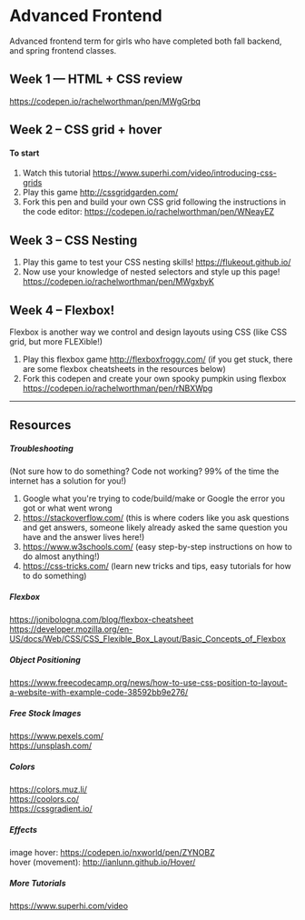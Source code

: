# Advanced Frontend
Advanced frontend term for girls who have completed both fall backend, and spring frontend classes.

## Week 1 — HTML + CSS review
https://codepen.io/rachelworthman/pen/MWgGrbq

## Week 2 – CSS grid + hover
#### To start
1. Watch this tutorial https://www.superhi.com/video/introducing-css-grids
2. Play this game http://cssgridgarden.com/
3. Fork this pen and build your own CSS grid following the instructions in the code editor: https://codepen.io/rachelworthman/pen/WNeayEZ

## Week 3 – CSS Nesting
1. Play this game to test your CSS nesting skills! https://flukeout.github.io/
2. Now use your knowledge of nested selectors and style up this page! https://codepen.io/rachelworthman/pen/MWgxbyK

## Week 4 – Flexbox!
Flexbox is another way we control and design layouts using CSS (like CSS grid, but more FLEXible!)
1. Play this flexbox game http://flexboxfroggy.com/ (if you get stuck, there are some flexbox cheatsheets in the resources below)
2. Fork this codepen and create your own spooky pumpkin using flexbox https://codepen.io/rachelworthman/pen/rNBXWpg
_____________

## Resources
##### Troubleshooting 
(Not sure how to do something? Code not working? 99% of the time the internet has a solution for you!)
1. Google what you're trying to code/build/make or Google the error you got or what went wrong
2. https://stackoverflow.com/ (this is where coders like you ask questions and get answers, someone likely already asked the same question you have and the answer lives here!)
3. https://www.w3schools.com/ (easy step-by-step instructions on how to do almost anything!) 
4. https://css-tricks.com/ (learn new tricks and tips, easy tutorials for how to do something)

##### Flexbox
https://jonibologna.com/blog/flexbox-cheatsheet <br>
https://developer.mozilla.org/en-US/docs/Web/CSS/CSS_Flexible_Box_Layout/Basic_Concepts_of_Flexbox

##### Object Positioning
https://www.freecodecamp.org/news/how-to-use-css-position-to-layout-a-website-with-example-code-38592bb9e276/

##### Free Stock Images
https://www.pexels.com/ <br>
https://unsplash.com/

##### Colors
https://colors.muz.li/ <br>
https://coolors.co/ <br>
https://cssgradient.io/

##### Effects
image hover: https://codepen.io/nxworld/pen/ZYNOBZ <br>
hover (movement): http://ianlunn.github.io/Hover/

##### More Tutorials
https://www.superhi.com/video
